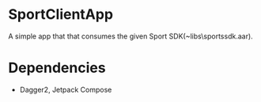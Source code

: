 # SportClientApp

A simple app that that consumes the given Sport SDK(~libs\sportssdk.aar). 

# Dependencies
- Dagger2, Jetpack Compose
